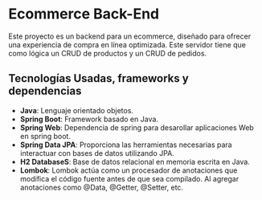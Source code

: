 # Ecommerce Back-End

Este proyecto es un backend para un ecommerce, diseñado para ofrecer una experiencia de compra en línea optimizada. Este servidor tiene que como lógica un CRUD de productos y un CRUD de pedidos. 

## Tecnologías Usadas, frameworks y dependencias

- **Java**: Lenguaje orientado objetos.
- **Spring Boot**: Framework basado en Java.
- **Spring Web**: Dependencia de spring para desarollar aplicaciones Web en spring boot.
- **Spring Data JPA**: Proporciona las herramientas necesarias para interactuar con bases de datos utilizando JPA.
- **H2 DatabaseS**: Base de datos relacional en memoria escrita en Java.
- **Lombok**: Lombok actúa como un procesador de anotaciones que modifica el código fuente antes de que sea compilado. Al agregar anotaciones como @Data, @Getter, @Setter, etc.
